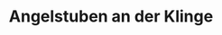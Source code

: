 ---
title: "Angelstuben an der Klinge"
url: /frankfurt-oder/angelstuben-an-der-klinge/
shop: Angeln
---